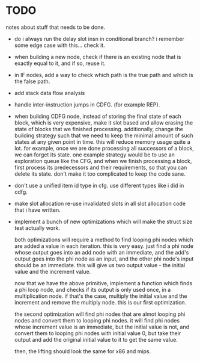 # TODO
notes about stuff that needs to be done.

- do i always run the delay slot insn in conditional branch? i remember some edge case with this... check it.
- when building a new node, check if there is an existing node that is exactly equal to it, and if so, reuse it.
- in IF nodes, add a way to check which path is the true path and which is the false path.
- add stack data flow analysis
- handle inter-instruction jumps in CDFG. (for example REP).
- when building CDFG node, instead of storing the final state of each block, which is very expensive, make it slot based and allow erasing
  the state of blocks that we finished processing. additionally, change the building strategy such that we need to keep the minimal amount
  of such states at any given point in time. this will reduce memory usage quite a lot.
  for example, once we are done processing all successors of a block, we can forget its state.
  one example strategy would be to use an exploration queue like the CFG, and when we finish processing a block, first process its
  predecessors and their requirements, so that you can delete its state.
  don't make it too complicated to keep the code sane.
- don't use a unified item id type in cfg. use different types like i did in cdfg.
- make slot allocation re-use invalidated slots in all slot allocation code that i have written.
- implement a bunch of new optimizations which will make the struct size test actually work.

  both optimizations will require a method to find looping phi nodes which are added a value in each iteration.
  this is very easy. just find a phi node whose output goes into an add node with an immediate, and the add's output goes into the
  phi node as an input, and the other phi node's input should be an immediate. this will give us two output value - the initial value
  and the increment value.

  now that we have the above primitive, implement a function which finds a phi loop node, and checks if its output is only used once,
  in a multiplication node. if that's the case, multiply the initial value and the increment and remove the multiply node.
  this is our first optimization.

  the second optimization will find phi nodes that are almot looping phi nodes and convert them to looping phi nodes.
  it will find phi nodes whose increment value is an immediate, but the initial value is not, and convert them to looping phi nodes
  with initial value 0, but take their output and add the original initial value to it to get the same value.

  then, the lifting should look the same for x86 and mips.
